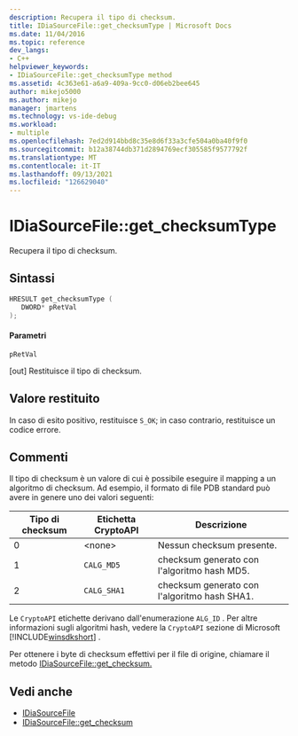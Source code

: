 ```yaml
---
description: Recupera il tipo di checksum.
title: IDiaSourceFile::get_checksumType | Microsoft Docs
ms.date: 11/04/2016
ms.topic: reference
dev_langs:
- C++
helpviewer_keywords:
- IDiaSourceFile::get_checksumType method
ms.assetid: 4c363e61-a6a9-409a-9cc0-d06eb2bee645
author: mikejo5000
ms.author: mikejo
manager: jmartens
ms.technology: vs-ide-debug
ms.workload:
- multiple
ms.openlocfilehash: 7ed2d914bbd8c35e8d6f33a3cfe504a0ba40f9f0
ms.sourcegitcommit: b12a38744db371d2894769ecf305585f9577792f
ms.translationtype: MT
ms.contentlocale: it-IT
ms.lasthandoff: 09/13/2021
ms.locfileid: "126629040"
---
```

# <a name="idiasourcefileget_checksumtype"></a>IDiaSourceFile::get_checksumType
Recupera il tipo di checksum.

## <a name="syntax"></a>Sintassi

```C++
HRESULT get_checksumType ( 
   DWORD* pRetVal
);
```

#### <a name="parameters"></a>Parametri
 `pRetVal`

[out] Restituisce il tipo di checksum.

## <a name="return-value"></a>Valore restituito
 In caso di esito positivo, restituisce `S_OK`; in caso contrario, restituisce un codice errore.

## <a name="remarks"></a>Commenti
 Il tipo di checksum è un valore di cui è possibile eseguire il mapping a un algoritmo di checksum. Ad esempio, il formato di file PDB standard può avere in genere uno dei valori seguenti:

|Tipo di checksum|Etichetta CryptoAPI|Descrizione|
|-------------------|---------------------|-----------------|
|0|\<none>|Nessun checksum presente.|
|1|`CALG_MD5`|checksum generato con l'algoritmo hash MD5.|
|2|`CALG_SHA1`|checksum generato con l'algoritmo hash SHA1.|

 Le `CryptoAPI` etichette derivano dall'enumerazione `ALG_ID` . Per altre informazioni sugli algoritmi hash, vedere la `CryptoAPI` sezione di Microsoft [!INCLUDE[winsdkshort](../../debugger/debug-interface-access/includes/winsdkshort_md.md)] .

 Per ottenere i byte di checksum effettivi per il file di origine, chiamare il metodo [IDiaSourceFile::get_checksum.](../../debugger/debug-interface-access/idiasourcefile-get-checksum.md)

## <a name="see-also"></a>Vedi anche
- [IDiaSourceFile](../../debugger/debug-interface-access/idiasourcefile.md)
- [IDiaSourceFile::get_checksum](../../debugger/debug-interface-access/idiasourcefile-get-checksum.md)
